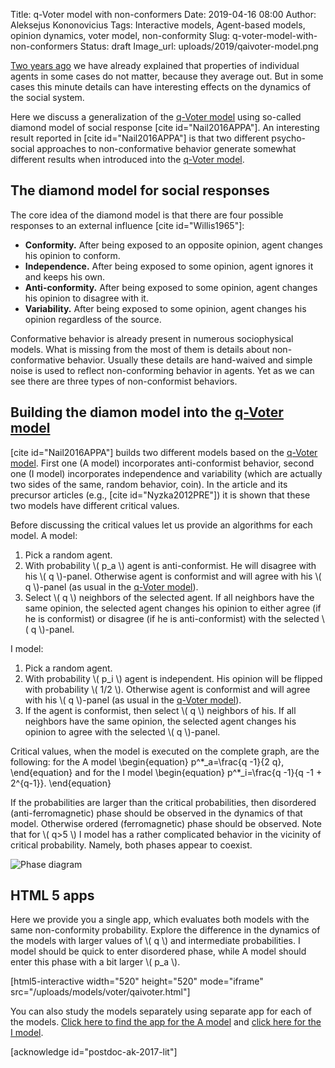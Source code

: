 Title: q-Voter model with non-conformers
Date: 2019-04-16 08:00
Author: Aleksejus Kononovicius
Tags: Interactive models, Agent-based models, opinion dynamics, voter model, non-conformity
Slug: q-voter-model-with-non-conformers
Status: draft
Image_url: uploads/2019/qaivoter-model.png

[Two years ago]({filename}/articles/2017/kodel-individualiu-agentu-savybes-gali-buti-nesvarbios.md)
we have already explained that properties of individual agents in some cases do
not matter, because they average out. But in some cases this minute details can
have interesting effects on the dynamics of the social system.

Here we discuss a generalization of the [q-Voter model]({filename}/articles/2019/qvoter-model.md)
using so-called diamond model of social response [cite id="Nail2016APPA"]. An
interesting result reported in [cite id="Nail2016APPA"] is that two different
psycho-social approaches to non-conformative behavior generate somewhat different
results when introduced into the [q-Voter model]({filename}/articles/2019/qvoter-model.md).<!--more-->

## The diamond model for social responses

The core idea of the diamond model is that there are four possible responses
to an external influence [cite id="Willis1965"]:

* **Conformity.** After being exposed to an opposite opinion, agent changes his
opinion to conform.
* **Independence.** After being exposed to some opinion, agent ignores it and
keeps his own.
* **Anti-conformity.** After being exposed to some opinion, agent changes his
opinion to disagree with it.
* **Variability.** After being exposed to some opinion, agent changes his opinion
regardless of the source.

Conformative behavior is already present in numerous sociophysical models. What
is missing from the most of them is details about non-conformative behavior.
Usually these details are hand-waived and simple noise is used to reflect
non-conforming behavior in agents. Yet as we can see there are three types
of non-conformist behaviors.

## Building the diamon model into the [q-Voter model]({filename}/articles/2019/qvoter-model.md)

[cite id="Nail2016APPA"] builds two different models based on the
[q-Voter model]({filename}/articles/2019/qvoter-model.md). First one (A model)
incorporates anti-conformist behavior, second one (I model) incorporates
independence and variability (which are actually two sides of the same, random
behavior, coin). In the article and its precursor articles (e.g., [cite id="Nyzka2012PRE"])
it is shown that these two models have different critical values.

Before discussing the critical values let us provide an algorithms for each
model. A model:

1. Pick a random agent.
1. With probability \\\( p_a \\\) agent is anti-conformist. He will disagree
with his \\\( q \\\)-panel. Otherwise agent is conformist and will agree with
his \\\( q \\\)-panel (as usual in the
[q-Voter model]({filename}/articles/2019/qvoter-model.md)).
1. Select \\\( q \\\) neighbors of the selected agent. If all neighbors have
the same opinion, the selected agent changes his opinion to either agree (if
he is conformist) or disagree (if he is anti-conformist) with the selected
\\\( q \\\)-panel.

I model:

1. Pick a random agent.
1. With probability \\\( p_i \\\) agent is independent. His opinion will be
flipped with probability \\\( 1/2 \\\). Otherwise agent is conformist and will
agree with his \\\( q \\\)-panel (as usual in the
[q-Voter model]({filename}/articles/2019/qvoter-model.md)).
1. If the agent is conformist, then select \\\( q \\\) neighbors of his. If all
neighbors have the same opinion, the selected agent changes his opinion to agree
with the selected \\\( q \\\)-panel.

Critical values, when the model is executed on the complete graph, are the following:
for the A model
\begin{equation}
p^\*\_a=\frac{q -1}{2 q},
\end{equation}
and for the I model
\begin{equation}
p^\*\_i=\frac{q -1}{q -1 + 2^{q-1}}.
\end{equation}

If the probabilities are larger than the critical probabilities, then disordered
(anti-ferromagnetic) phase should be observed in the dynamics of that model.
Otherwise ordered (ferromagnetic) phase should be observed. Note that for \\\( q>5 \\\)
I model has a rather complicated behavior in the vicinity of critical
probability. Namely, both phases appear to coexist.

![Phase diagram](/uploads/2019/qaivoter-phase.png "Phase diagram for
the A model \(red\) and I model \(green\). Lines show the critical value
dependence on q. Ordered phase area is shaded.")

## HTML 5 apps

Here we provide you a single app, which evaluates both models with the same
non-conformity probability. Explore the difference in the dynamics of the models
with larger values of \\\( q \\\) and intermediate probabilities. I model should
be quick to enter disordered phase, while A model should enter this phase with
a bit larger \\\( p\_a \\\).

[html5-interactive width="520" height="520" mode="iframe"
src="/uploads/models/voter/qaivoter.html"]

You can also study the models separately using separate app for each of the
models. [Click here to find the app for the A model](/uploads/models/voter/qavoter.html)
and [click here for the I model](/uploads/models/voter/qivoter.html).

[acknowledge id="postdoc-ak-2017-lit"]
